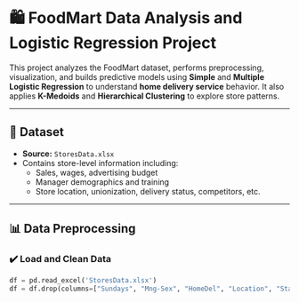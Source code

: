 # 🛍️ FoodMart Data Analysis and Logistic Regression Project

This project analyzes the FoodMart dataset, performs preprocessing, visualization, and builds predictive models using **Simple** and **Multiple Logistic Regression** to understand **home delivery service** behavior. It also applies **K-Medoids** and **Hierarchical Clustering** to explore store patterns.

---

## 📂 Dataset

- **Source:** `StoresData.xlsx`
- Contains store-level information including:
  - Sales, wages, advertising budget
  - Manager demographics and training
  - Store location, unionization, delivery status, competitors, etc.

---

## 📊 Data Preprocessing

### ✔️ Load and Clean Data
```python
df = pd.read_excel('StoresData.xlsx')
df = df.drop(columns=["Sundays", "Mng-Sex", "HomeDel", "Location", "State"])
